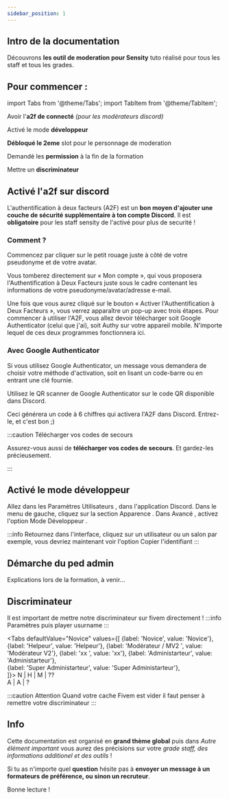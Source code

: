 ```yaml
---
sidebar_position: 1
---
```


## Intro de la documentation

Découvrons **les outil de moderation pour Sensity** tuto réalisé pour tous les staff et tous les grades.


## Pour commencer :

import Tabs from '@theme/Tabs';
import TabItem from '@theme/TabItem';

<Tabs>
  <TabItem value="Sur discord" label="discord" default>

Avoir l'**a2f de connecté** *(pour les modérateurs discord)*

Activé le mode **développeur**


  </TabItem>
  <TabItem value="In Game" label="ig">

**Débloqué le 2eme** slot pour le personnage de moderation

Demandé les **permission** à la fin de la formation

Mettre un **discriminateur**

  </TabItem>
</Tabs>



## Activé l'a2f sur discord 

L'authentification à deux facteurs (A2F) est un **bon moyen d'ajouter une couche de sécurité supplémentaire à ton compte Discord**. Il est **obligatoire** pour les staff sensity de l'activé pour plus de securité !

### Comment ?

Commencez par cliquer sur le petit rouage juste à côté de votre pseudonyme et de votre avatar.

Vous tomberez directement sur « Mon compte », qui vous proposera l'Authentification à Deux Facteurs juste sous le cadre contenant les informations de votre pseudonyme/avatar/adresse e-mail.

Une fois que vous aurez cliqué sur le bouton « Activer l'Authentification à Deux Facteurs », vous verrez apparaître un pop-up avec trois étapes. Pour commencer à utiliser l'A2F, vous allez devoir télécharger soit Google Authenticator (celui que j'ai), soit Authy sur votre appareil mobile. N'importe lequel de ces deux programmes fonctionnera ici.

### Avec Google Authenticator
Si vous utilisez Google Authenticator, un message vous demandera de choisir votre méthode d'activation, soit en lisant un code-barre ou en entrant une clé fournie.

Utilisez le QR scanner de Google Authenticator sur le code QR disponible dans Discord.

Ceci générera un code à 6 chiffres qui activera l'A2F dans Discord. Entrez-le, et c'est bon ;)

:::caution Télécharger vos codes de secours

Assurez-vous aussi de **télécharger vos codes de secours**. Et gardez-les précieusement.

:::


## Activé le mode développeur

Allez dans les Paramètres Utilisateurs , dans l'application Discord.
Dans le menu de gauche, cliquez sur la section Apparence .
Dans Avancé , activez l'option Mode Développeur .


:::info 
Retournez dans l'interface, cliquez sur un utilisateur ou un salon par exemple, vous devriez maintenant voir l'option Copier l'identifiant
:::

## Démarche du ped admin 

Explications lors de la formation, à venir... 


## Discriminateur 

Il est important de mettre notre discriminateur sur fivem directement ! 
:::info 
Paramètres puis player usurname
:::


<Tabs
  defaultValue="Novice"
  values={[
    {label: 'Novice', value: 'Novice'},
    {label: 'Helpeur', value: 'Helpeur'},
    {label: 'Modérateur / MV2 ', value: 'Modérateur V2'},
    {label: 'xx ', value: 'xx'},
    {label: 'Administarteur', value: 'Administarteur'},  
    {label: 'Super Administarteur', value: 'Super Administarteur'},            
  ]}>
  <TabItem value="Novice">N | </TabItem>
  <TabItem value="Helpeur">H | </TabItem>
  <TabItem value="Modérateur V2">M | </TabItem>
  <TabItem value="xx">?? </TabItem>  
  <TabItem value="Administarteur">A | </TabItem>
  <TabItem value="Super Administarteur">A | ?</TabItem>
</Tabs>

:::caution Attention 
Quand votre cache Fivem est vider il faut penser à remettre votre discriminateur 
:::


## Info 

Cette documentation est organisé en **grand thème global** puis dans   *Autre élément important*   vous aurez des précisions sur votre *grade staff, des informations additionel et des outils* ! 

Si tu as n'importe quel **question** hésite pas à **envoyer un message à un formateurs de préférence, ou sinon un recruteur**. 

Bonne lecture !